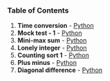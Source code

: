 ### Table of Contents
1. __Time conversion__ - [Python](Time%20Conversion.py)
1. __Mock test - 1__ - [Python](Mock%20Test%20-%201.py)
1. __Mini-max sum__ - [Python](Mini-Max%20Sum.py)
1. __Lonely integer__ - [Python](Lonely%20Integer.py)
1. __Counting sort 1__ - [Python](Counting%20Sort%201.py)
1. __Plus minus__ - [Python](Plus%20Minus.py)
1. __Diagonal difference__ - [Python](Diagonal%20Difference.py)

